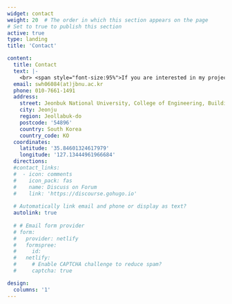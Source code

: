 ```yaml
---
widget: contact
weight: 20  # The order in which this section appears on the page
# Set to true to publish this section
active: true
type: landing
title: 'Contact'

content:
  title: Contact
  text: |-
    <br> <span style="font-size:95%">If you are interested in my projects, feel free to contact me below.</span> <br>
  email: swh06084(at)jbnu.ac.kr
  phone: 010-7661-1491
  address:
    street: Jeonbuk National University, College of Engineering, Building 7, Basement 1, Room 7007-2
    city: Jeonju
    region: Jeollabuk-do
    postcode: '54896'
    country: South Korea
    country_code: KO
  coordinates:
    latitude: '35.84601324617979'
    longitude: '127.13444961966684'
  directions: 
  #contact_links:
  #  - icon: comments
  #    icon_pack: fas
  #    name: Discuss on Forum
  #    link: 'https://discourse.gohugo.io'
    
  # Automatically link email and phone or display as text?
  autolink: true
    
  # # Email form provider
  # form:
  #   provider: netlify
  #   formspree:
  #     id:
  #   netlify:
  #     # Enable CAPTCHA challenge to reduce spam?
  #     captcha: true

design:
  columns: '1'
---
```

